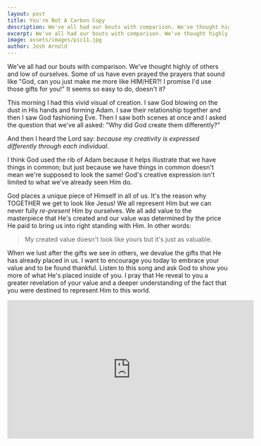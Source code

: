 ```yaml
---
layout: post
title: You're Not A Carbon Copy
description: We've all had our bouts with comparison. We've thought highly of others and low of ourselves. Some of us have even prayed the prayers that sound like "God, can you just make me more like HIM/HER?! I promise I'd use those gifts for you!"  It seems so easy to do, doesn't it?
excerpt: We've all had our bouts with comparison. We've thought highly of others and low of ourselves.
image: assets/images/pic11.jpg
author: Josh Arnold
---
```


We've all had our bouts with comparison. We've thought highly of others and low of ourselves. Some of us have even prayed the prayers that sound like "God, can you just make me more like HIM/HER?! I promise I'd use those gifts for you!"  It seems so easy to do, doesn't it?

This morning I had this vivid visual of creation. I saw God blowing on the dust in His hands and forming Adam. I saw their relationship together and then I saw God fashioning Eve. Then I saw both scenes at once and I asked the question that we've all asked: "Why did God create them differently?"

And then I heard the Lord say: <em>because my creativity is expressed differently through each individual</em>.

I think God used the rib of Adam because it helps illustrate that we have things in common; but just because we have things in common doesn't mean we're supposed to look the same! God's creative expression isn't limited to what we've already seen Him do.

God places a unique piece of Himself in all of us. It's the reason why TOGETHER we get to look like Jesus! We all represent Him but we can never fully <em>re-present</em> Him by ourselves. We all add value to the masterpiece that He's created and our value was determined by the price He paid to bring us into right standing with Him. In other words: 

<blockquote>My created value doesn't look like yours but it's just as valuable.</blockquote>

When we lust after the gifts we see in others, we devalue the gifts that He has already placed in us. I want to encourage you today to embrace your value and to be found thankful. Listen to this song and ask God to show you more of what He's placed inside of you. I pray that He reveal to you a greater revelation of your value and a deeper understanding of the fact that you were destined to represent Him to this world. 

<iframe width="560" height="315" src="https://www.youtube.com/embed/CiWvVKuUSsw?rel=0" frameborder="0" allowfullscreen></iframe>